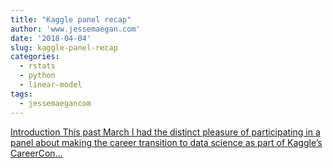 ```yaml
---
title: "Kaggle panel recap"
author: 'www.jessemaegan.com'
date: '2018-04-04'
slug: kaggle-panel-recap
categories:
  - rstats
  - python
  - linear-model
tags:
  - jessemaegancom
---
```


[Introduction This past March I had the distinct pleasure of participating in a panel about making the career transition to data science as part of Kaggle’s CareerCon...<click to read more>](https://www.jessemaegan.com/post/kaggle-panel-recap-my-data-science-journey/)

